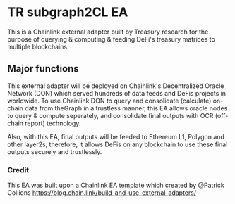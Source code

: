 # TR subgraph2CL EA
This is a Chainlink external adapter built by Treasury research for the purpose of querying & computing & feeding DeFi's treasury matrices to multiple blockchains.

## Major functions

This external adapter will be deployed on Chainlink's Decentralized Oracle Network (DON) which served hundreds of data feeds and DeFis projects in worldwide. To use Chainlink DON to query and consolidate (calculate) on-chain data from theGraph in a trustless manner, this EA allows oracle nodes to query & compute seperately, and consolidate final outputs with OCR (off-chain report) technology.

Also, with this EA, final outputs will be feeded to Ethereum L1, Polygon and other layer2s, therefore, it allows DeFis on any blockchain to use these final outputs securely and trustlessly.


### Credit
This EA was built upon a Chainlink EA template which created by @Patrick Collions
https://blog.chain.link/build-and-use-external-adapters/